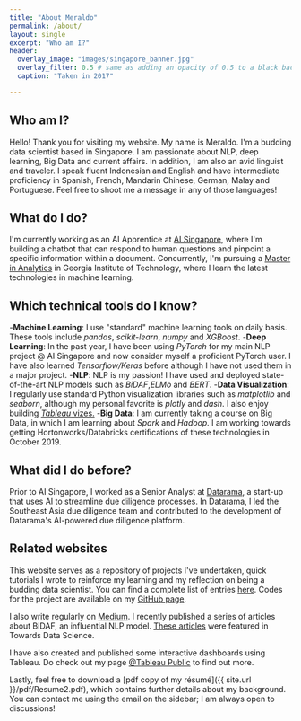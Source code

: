 ```yaml
---
title: "About Meraldo"
permalink: /about/
layout: single
excerpt: "Who am I?"
header:
  overlay_image: "images/singapore_banner.jpg"
  overlay_filter: 0.5 # same as adding an opacity of 0.5 to a black background
  caption: "Taken in 2017"

---
```

## Who am I?
Hello! Thank you for visiting my website. My name is Meraldo. I'm a budding data scientist based in Singapore. I am passionate about NLP, deep learning, Big Data and current affairs. In addition, I am also an avid linguist and traveler. I speak fluent Indonesian and English and have intermediate proficiency in  Spanish, French, Mandarin Chinese, German, Malay and Portuguese. Feel free to shoot me a message in any of those languages!

## What do I do?
I'm currently working as an AI Apprentice at [AI Singapore](https://www.aisingapore.org/), where I'm building a chatbot that can respond to human questions and pinpoint a specific information within a document. Concurrently, I'm pursuing a [Master in Analytics](http://www.analytics.gatech.edu/) in Georgia Institute of Technology, where I learn the latest technologies in machine learning.

## Which technical tools do I know?
-**Machine Learning**: I use "standard" machine learning tools on daily basis. These tools include *pandas*, *scikit-learn*, *numpy* and *XGBoost*.
-**Deep Learning**: In the past year, I have been using *PyTorch* for my main NLP project @ AI Singapore and now consider myself a proficient PyTorch user. I have also learned *Tensorflow/Keras* before although I have not used them in a major project.
-**NLP**: NLP is my passion! I have used and deployed state-of-the-art NLP models such as *BiDAF*,*ELMo* and *BERT*.
-**Data Visualization**: I regularly use standard Python visualization libraries such as *matplotlib* and *seaborn*, although my personal favorite is *plotly* and *dash*. I also enjoy building [*Tableau* vizes.](https://public.tableau.com/profile/meraldo.antonio#!/)
-**Big Data**: I am currently taking a course on Big Data, in which I am learning about *Spark* and *Hadoop.* I am working towards getting Hortonworks/Databricks certifications of these technologies in October 2019.

## What did I do before?
Prior to AI Singapore, I worked as a Senior Analyst at [Datarama](https://datarama.com), a start-up that uses AI to streamline due diligence processes. In Datarama, I led the Southeast Asia due diligence team and contributed to the development of Datarama's AI-powered due diligence platform.

## Related websites
This website serves as a repository of projects I've undertaken, quick tutorials I wrote to reinforce my learning and my reflection on being a budding data scientist. You can find a complete list of entries <a href = "https://meraldoantonio.github.io/blogposts/">here</a>. Codes for the project are available on my [GitHub page](https://github.com/meraldoantonio).

I also write regularly on [Medium](https://medium.com/@meraldo.antonio). I recently published a series of articles about BiDAF, an influential NLP model. [These articles](https://towardsdatascience.com/modeling-and-output-layers-in-bidaf-an-illustrated-guide-with-minions-f2e101a10d83) were featured in Towards Data Science.

I have also created and published some interactive dashboards using Tableau. Do check out my page [@Tableau Public](https://public.tableau.com/profile/meraldo.antonio#!/) to find out more.

Lastly, feel free to download a [pdf copy of my résumé]({{ site.url }}/pdf/Resume2.pdf), which contains further details about my background. You can contact me using the email on the sidebar; I am always open to discussions!
